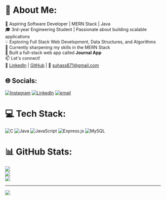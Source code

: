 # 💫 About Me:
🚀 Aspiring Software Developer | MERN Stack | Java  <br>🎓 3rd-year Engineering Student | Passionate about building scalable applications  <br>💡 Exploring Full Stack Web Development, Data Structures, and Algorithms  <br>🌱 Currently sharpening my skills in the MERN Stack  <br>🔨 Built a full-stack web app called **Journal App**  <br>📫 Let's connect!  <br>🔗 [LinkedIn](https://www.linkedin.com/in/suhas-suresha-babu) | [GitHub](https://github.com/SUHAS-SURESHA-BABU) | 📧 suhass871@gmail.com<br>


## 🌐 Socials:
[![Instagram](https://img.shields.io/badge/Instagram-%23E4405F.svg?logo=Instagram&logoColor=white)](https://instagram.com/iamsuhass) [![LinkedIn](https://img.shields.io/badge/LinkedIn-%230077B5.svg?logo=linkedin&logoColor=white)](https://linkedin.com/in/www.linkedin.com/in/suhas-sureshababu) [![email](https://img.shields.io/badge/Email-D14836?logo=gmail&logoColor=white)](mailto:suhass871@gmail.com) 

# 💻 Tech Stack:
![C](https://img.shields.io/badge/c-%2300599C.svg?style=for-the-badge&logo=c&logoColor=white) ![Java](https://img.shields.io/badge/java-%23ED8B00.svg?style=for-the-badge&logo=openjdk&logoColor=white) ![JavaScript](https://img.shields.io/badge/javascript-%23323330.svg?style=for-the-badge&logo=javascript&logoColor=%23F7DF1E) ![Express.js](https://img.shields.io/badge/express.js-%23404d59.svg?style=for-the-badge&logo=express&logoColor=%2361DAFB) ![MySQL](https://img.shields.io/badge/mysql-4479A1.svg?style=for-the-badge&logo=mysql&logoColor=white)
# 📊 GitHub Stats:
![](https://github-readme-stats.vercel.app/api?username=SUHAS-SURESHA-BABU&theme=vue-dark&hide_border=false&include_all_commits=false&count_private=false)<br/>
![](https://nirzak-streak-stats.vercel.app/?user=SUHAS-SURESHA-BABU&theme=vue-dark&hide_border=false)<br/>
![](https://github-readme-stats.vercel.app/api/top-langs/?username=SUHAS-SURESHA-BABU&theme=vue-dark&hide_border=false&include_all_commits=false&count_private=false&layout=compact)

---
[![](https://visitcount.itsvg.in/api?id=SUHAS-SURESHA-BABU&icon=0&color=0)](https://visitcount.itsvg.in)

<!-- Proudly created with GPRM ( https://gprm.itsvg.in ) -->
